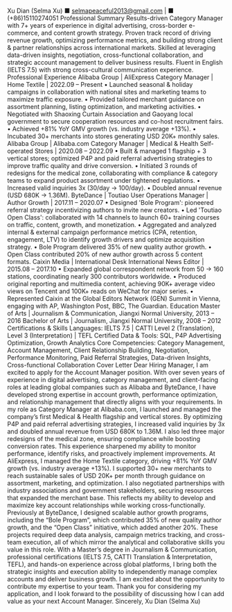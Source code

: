 Xu Dian (Selma Xu)
■ selmapeaceful2013@gmail.com | ■ (+86)15110274051
Professional Summary
Results-driven Category Manager with 7+ years of experience in digital advertising, cross-border
e-commerce, and content growth strategy. Proven track record of driving revenue growth,
optimizing performance metrics, and building strong client & partner relationships across
international markets. Skilled at leveraging data-driven insights, negotiation, cross-functional
collaboration, and strategic account management to deliver business results. Fluent in English
(IELTS 7.5) with strong cross-cultural communication experience.
Professional Experience
Alibaba Group | AliExpress
Category Manager | Home Textile | 2022.09 – Present
• Launched seasonal & holiday campaigns in collaboration with national sites and marketing teams
to maximize traffic exposure.
• Provided tailored merchant guidance on assortment planning, listing optimization, and marketing
activities.
• Negotiated with Shaoxing Curtain Association and Gaoyang local government to secure
cooperation resources and co-host recruitment fairs.
• Achieved +81% YoY GMV growth (vs. industry average +13%).
• Incubated 30+ merchants into stores generating USD 20K+ monthly sales.
Alibaba Group | Alibaba.com
Category Manager | Medical & Health Self-operated Stores | 2020.08 – 2022.09
• Built & managed 1 flagship + 3 vertical stores; optimized P4P and paid referral advertising
strategies to improve traffic quality and drive conversion.
• Initiated 3 rounds of redesigns for the medical zone, collaborating with compliance & category
teams to expand product assortment under tightened regulations.
• Increased valid inquiries 3x (30/day → 100/day).
• Doubled annual revenue (USD 680K → 1.36M).
ByteDance | Toutiao
User Operations Manager | Author Growth | 2017.11 – 2020.07
• Designed 'Bole Program': pioneered referral strategy incentivizing authors to invite new creators.
• Led 'Toutiao Open Class': collaborated with 14 channels to launch 60+ training courses on traffic,
content, growth, and monetization.
• Aggregated and analyzed internal & external campaign performance metrics (CPA, retention,
engagement, LTV) to identify growth drivers and optimize acquisition strategy.
• Bole Program delivered 35% of new quality author growth.
• Open Class contributed 20% of new author growth across 5 content formats.
Caixin Media | International Desk
International News Editor | 2015.08 – 2017.10
• Expanded global correspondent network from 50 → 160 stations, coordinating nearly 300
contributors worldwide.
• Produced original reporting and multimedia content, achieving 90K+ average video views on
Tencent and 100K+ reads on WeChat for major series.
• Represented Caixin at the Global Editors Network (GEN) Summit in Vienna, engaging with AP,
Washington Post, BBC, The Guardian.
Education
Master of Arts | Journalism & Communication, Jiangxi Normal University, 2013 – 2016
Bachelor of Arts | Journalism, Jiangxi Normal University, 2008 – 2012
Certifications & Skills
Languages: IELTS 7.5 | CATTI Level 2 (Translation), Level 3 (Interpretation) | TEFL Certified
Data & Tools: SQL, P4P Advertising Optimization, Growth Analytics
Core Competencies: Category Management, Account Management, Client Relationship Building,
Negotiation, Performance Monitoring, Paid Referral Strategies, Data-driven Insights,
Cross-functional Collaboration
Cover Letter
Dear Hiring Manager,
I am excited to apply for the Account Manager position. With over seven years of experience in
digital advertising, category management, and client-facing roles at leading global companies such
as Alibaba and ByteDance, I have developed strong expertise in account growth, performance
optimization, and relationship management that directly aligns with your requirements.
In my role as Category Manager at Alibaba.com, I launched and managed the company’s first
Medical & Health flagship and vertical stores. By optimizing P4P and paid referral advertising
strategies, I increased valid inquiries by 3x and doubled annual revenue from USD 680K to 1.36M. I
also led three major redesigns of the medical zone, ensuring compliance while boosting conversion
rates. This experience sharpened my ability to monitor performance, identify risks, and proactively
implement improvements.
At AliExpress, I managed the Home Textile category, driving +81% YoY GMV growth (vs. industry
average +13%). I supported 30+ new merchants to reach sustainable sales of USD 20K+ per
month through guidance on assortment, marketing, and optimization. I also negotiated partnerships
with industry associations and government stakeholders, securing resources that expanded the
merchant base. This reflects my ability to develop and maximize key account relationships while
working cross-functionally.
Previously at ByteDance, I designed scalable author growth programs, including the “Bole
Program”, which contributed 35% of new quality author growth, and the “Open Class” initiative,
which added another 20%. These projects required deep data analysis, campaign metrics tracking,
and cross-team execution, all of which mirror the analytical and collaborative skills you value in this
role.
With a Master’s degree in Journalism & Communication, professional certifications (IELTS 7.5,
CATTI Translation & Interpretation, TEFL), and hands-on experience across global platforms, I
bring both the strategic insights and execution ability to independently manage complex accounts
and deliver business growth.
I am excited about the opportunity to contribute my expertise to your team. Thank you for
considering my application, and I look forward to the possibility of discussing how I can add value
as your next Account Manager.
Sincerely,
Xu Dian (Selma Xu)